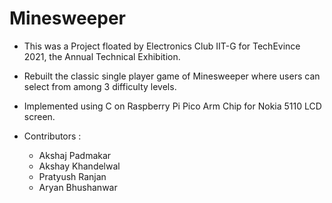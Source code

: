 # Minesweeper

* This was a Project floated by Electronics Club IIT-G for TechEvince 2021, the Annual Technical Exhibition.

* Rebuilt the classic single player game of Minesweeper where users can select from among 3 difficulty levels.

* Implemented using C on Raspberry Pi Pico Arm Chip for Nokia 5110 LCD screen.


* Contributors : 
  - Akshaj Padmakar 
  - Akshay Khandelwal
  - Pratyush Ranjan
  - Aryan Bhushanwar
